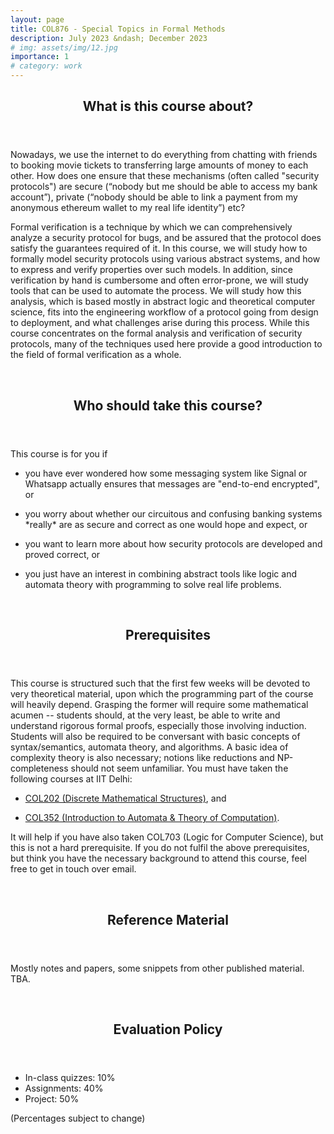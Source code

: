 ```yaml
---
layout: page
title: COL876 - Special Topics in Formal Methods
description: July 2023 &ndash; December 2023
# img: assets/img/12.jpg
importance: 1
# category: work
---
```


<header>
    <h2> <strong>What is this course about?</strong> </h2>
</header>
<p>
Nowadays, we use the internet to do everything from chatting with friends to booking movie tickets to transferring large amounts of money to each other. How does one ensure that these mechanisms (often called "security protocols") are secure (“nobody but me should be able to access my bank account”), private (“nobody should be able to link a payment from my anonymous ethereum wallet to my real life identity”) etc? 
</p>
<p>Formal verification is a technique by which we can comprehensively analyze a security protocol for bugs, and be assured that the protocol does satisfy the guarantees required of it. In this course, we will study how to formally model security protocols using various abstract systems, and how to express and verify properties over such models. In addition, since verification by hand is cumbersome and often error-prone, we will study tools that can be used to automate the process. We will study how this analysis, which is based mostly in abstract logic and theoretical computer science, fits into the engineering workflow of a protocol going from design to deployment, and what challenges arise during this process. While this course concentrates on the formal analysis and verification of security protocols, many of the techniques used here provide a good introduction to the field of formal verification as a whole.</p>

<br>

<header>
    <h2> <strong>Who should take this course?</strong> </h2>
</header>
<p>
This course is for you if 
<ul>
    <li><p>you have ever wondered how some messaging system like Signal or Whatsapp actually ensures that messages are "end-to-end encrypted", or</p></li>
    <li><p>you worry about whether our circuitous and confusing banking systems *really* are as secure and correct as one would hope and expect, or</p></li>
    <li><p>you want to learn more about how security protocols are developed and proved correct, or</p></li>
    <li><p>you just have an interest in combining abstract tools like logic and automata theory with programming to solve real life problems.</p></li>
</ul>
</p>

<br>

<header>
    <h2><strong> Prerequisites </strong></h2>
</header>
<p> This course is structured such that the first few weeks will be devoted to very theoretical material, upon which the programming part of the course will heavily depend. Grasping the former will require some mathematical acumen -- students should, at the very least, be able to write and understand rigorous formal proofs, especially those involving induction. Students will also be required to be conversant with basic concepts of syntax/semantics, automata theory, and algorithms. A basic idea of complexity theory is also necessary; notions like reductions and NP-completeness should not seem unfamiliar. You must have taken the following courses at IIT Delhi:
<ul>
    <li><p><a href="https://www.cse.iitd.ac.in/cse/newcurriculum-contents/newcourses.html#COL202">COL202 (Discrete Mathematical Structures)</a>, and</p></li>
    <li><p><a href="https://www.cse.iitd.ac.in/cse/newcurriculum-contents/newcourses.html#COL352">COL352 (Introduction to Automata & Theory of Computation)</a>.</p></li>
</ul>
</p>
<p>
It will help if you have also taken COL703 (Logic for Computer Science), but this is not a hard prerequisite. If you do not fulfil the above prerequisites, but think you have the necessary background to attend this course, feel free to get in touch over email.
</p>

<br>

<header>
    <h2><strong> Reference Material </strong></h2>
</header>
<p> Mostly notes and papers, some snippets from other published material. TBA.</p>

<br>

<header>
    <h2><strong> Evaluation Policy </strong></h2>
</header>
<p>
<ul>
<li> In-class quizzes: 10% </li>
<li> Assignments: 40% </li>
<li> Project: 50% </li>
</ul>
(Percentages subject to change)
</p>

<!-- For the project, two options exist:

- Team of two: Pick an RFC for a protocol in the wild (a list of potential suggestions will be provided), pick two properties (at least one "non-trivial"), and prove whether these properties hold of said protocol in some model. Justify your results and your choices. You will need to write a report and publicly host your code, based on which, there will be an individual oral exam.

- Individual: Read a paper related to the course (a list of potential suggestions will be provided) and make a presentation. In this presentation, you should convey what made you pick the paper, give an overview of what the paper is trying to achieve, set the contributions of the paper in the context of prior related work, and try to provide viable lines of future work, i.e. how the result of the paper might be extended.
 -->
